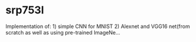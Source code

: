 # srp753l
Implementation of: 1) simple CNN for MNIST 2) Alexnet and VGG16 net(from scratch as well as using pre-trained ImageNe…
